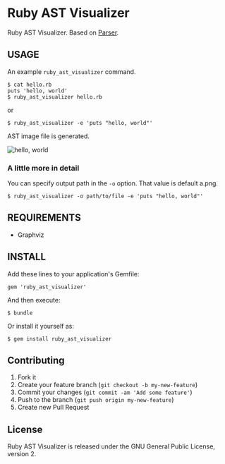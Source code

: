 # Ruby AST Visualizer

Ruby AST Visualizer. Based on [Parser](https://github.com/whitequark/parser).

## USAGE

An example `ruby_ast_visualizer` command.

```
$ cat hello.rb
puts 'hello, world'
$ ruby_ast_visualizer hello.rb
```

or

```
$ ruby_ast_visualizer -e 'puts "hello, world"'
```

AST image file is generated.

<img src="https://raw.githubusercontent.com/koic/ruby_ast_visualizer/master/images/hello_world.png" alt="hello, world"/>

### A little more in detail

You can specify output path in the `-o` option. That value is default a.png.

```
$ ruby_ast_visualizer -o path/to/file -e 'puts "hello, world"'
```

## REQUIREMENTS

* Graphviz

## INSTALL

Add these lines to your application's Gemfile:

```
gem 'ruby_ast_visualizer'
```

And then execute:

```
$ bundle
```

Or install it yourself as:

```
$ gem install ruby_ast_visualizer
```

## Contributing

1. Fork it
2. Create your feature branch (`git checkout -b my-new-feature`)
3. Commit your changes (`git commit -am 'Add some feature'`)
4. Push to the branch (`git push origin my-new-feature`)
5. Create new Pull Request

## License

Ruby AST Visualizer is released under the GNU General Public License, version 2.
